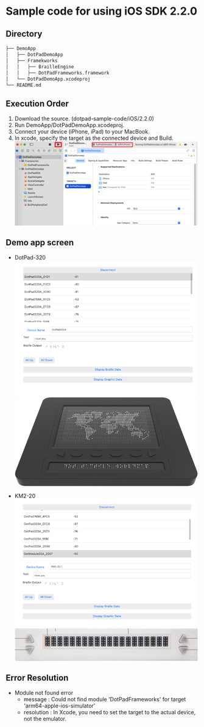 # Sample code for using iOS SDK 2.2.0

## Directory
```
├── DemoApp
│   ├── DotPadDemoApp
│   ├── Framekworks
│   │   ├── BrailleEngine
│   │   ├── DotPadFrameworks.framework
│   └── DotPadDemoApp.xcodeproj
└── README.md
```

## Execution Order
1. Download the source. (dotpad-sample-code/iOS/2.2.0)  
2. Run DemoApp/DotPadDemoApp.xcodeproj.
3. Connect your device (iPhone, iPad) to your MacBook.
4. In xcode, specify the target as the connected device and Build.  
    ![Xcode](images/xcode.png)    

## Demo app screen
- DotPad-320 <br>
<img src="images/screen-320.png" alt="Screen DotPad-320" width="600"><br>
<img src="images/device-320.png" alt="Device DotPad-320" width="600"><br>

- KM2-20<br>
<img src="images/screen-20.png" alt="Screen KM2-20" width="600"><br>
<img src="images/device-20.png" alt="Screen KM2-20" width="600"><br>

## Error Resolution
* Module not found error  
  - message : Could not find module 'DotPadFrameworks' for target 'arm64-apple-ios-simulator'   
  - resolution : In Xcode, you need to set the target to the actual device, not the emulator.  

